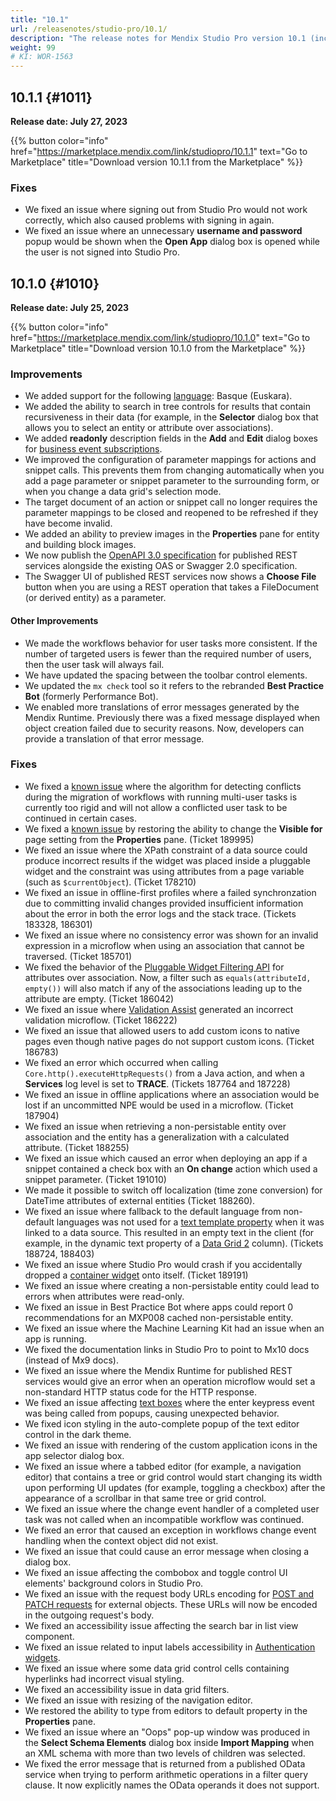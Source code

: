 ```yaml
---
title: "10.1"
url: /releasenotes/studio-pro/10.1/
description: "The release notes for Mendix Studio Pro version 10.1 (including all patches) with details on new features, bug fixes, and known issues."
weight: 99
# KI: WOR-1563
---
```


## 10.1.1 {#1011} 

**Release date: July 27, 2023**

{{% button color="info" href="https://marketplace.mendix.com/link/studiopro/10.1.1" text="Go to Marketplace" title="Download version 10.1.1 from the Marketplace" %}}

### Fixes 

* We fixed an issue where signing out from Studio Pro would not work correctly, which also caused problems with signing in again.
* We fixed an issue where an unnecessary **username and password** popup would be shown when the **Open App** dialog box is opened while the user is not signed into Studio Pro.

## 10.1.0 {#1010} 

**Release date: July 25, 2023**

{{% button color="info" href="https://marketplace.mendix.com/link/studiopro/10.1.0" text="Go to Marketplace" title="Download version 10.1.0 from the Marketplace" %}}

### Improvements

* We added support for the following [language](/refguide/language-settings/): Basque (Euskara).
* We added the ability to search in tree controls for results that contain recursiveness in their data (for example, in the **Selector** dialog box that allows you to select an entity or attribute over associations).
* We added **readonly** description fields in the **Add** and **Edit** dialog boxes for [business event subscriptions](/appstore/modules/business-events/).
* We improved the configuration of parameter mappings for actions and snippet calls. This prevents them from changing automatically when you add a page parameter or snippet parameter to the surrounding form, or when you change a data grid's selection mode.
* The target document of an action or snippet call no longer requires the parameter mappings to be closed and reopened to be refreshed if they have become invalid.
* We added an ability to preview images in the **Properties** pane for entity and building block images.
* We now publish the [OpenAPI 3.0 specification](/refguide/open-api/) for published REST services alongside the existing OAS or Swagger 2.0 specification.
* The Swagger UI of published REST services now shows a **Choose File** button when you are using a REST operation that takes a FileDocument (or derived entity) as a parameter.

#### Other Improvements

* We made the workflows behavior for user tasks more consistent. If the number of targeted users is fewer than the required number of users, then the user task will always fail.
* We have updated the spacing between the toolbar control elements.
* We updated the `mx check` tool so it refers to the rebranded **Best Practice Bot** (formerly Performance Bot).
* We enabled more translations of error messages generated by the Mendix Runtime. Previously there was a fixed message displayed when object creation failed due to security reasons. Now, developers can provide a translation of that error message.  

### Fixes

* <a id="wo-ki-fix"></a>We fixed a [known issue](/releasenotes/studio-pro/10.0/#wo-ki) where the algorithm for detecting conflicts during the migration of workflows with running multi-user tasks is currently too rigid and will not allow a conflicted user task to be continued in certain cases.
* <a id="pane-ki-fix"></a>We fixed a [known issue](/releasenotes/studio-pro/10.0/#pane-ki) by restoring the ability to change the **Visible for** page setting from the **Properties** pane. (Ticket 189995)
* We fixed an issue where the XPath constraint of a data source could produce incorrect results if the widget was placed inside a pluggable widget and the constraint was using attributes from a page variable (such as `$currentObject`). (Ticket 178210)
* We fixed an issue in offline-first profiles where a failed synchronzation due to committing invalid changes provided insufficient information about the error in both the error logs and the stack trace. (Tickets 183328, 186301)
* We fixed an issue where no consistency error was shown for an invalid expression in a microflow when using an association that cannot be traversed. (Ticket 185701)
* We fixed the behavior of the [Pluggable Widget Filtering API](/apidocs-mxsdk/apidocs/pluggable-widgets-client-apis-list-values/#listvalue-filtering) for attributes over association. Now, a filter such as `equals(attributeId, empty())` will also match if any of the associations leading up to the attribute are empty. (Ticket 186042)
* We fixed an issue where [Validation Assist](/refguide/validation-assist/) generated an incorrect validation microflow. (Ticket 186222)
* We fixed an issue that allowed users to add custom icons to native pages even though native pages do not support custom icons. (Ticket 186783)
* We fixed an error which occurred when calling `Core.http().executeHttpRequests()` from a Java action, and when a **Services** log level is set to **TRACE**. (Tickets 187764 and 187228)
* We fixed an issue in offline applications where an association would be lost if an uncommitted NPE would be used in a microflow. (Ticket 187904)
* We fixed an issue when retrieving a non-persistable entity over association and the entity has a generalization with a calculated attribute. (Ticket 188255)
* We fixed an issue which caused an error when deploying an app if a snippet contained a check box with an **On change** action which used a snippet parameter. (Ticket 191010)
* We made it possible to switch off localization (time zone conversion) for DateTime attributes of external entities (Ticket 188260).
* We fixed an issue where fallback to the default language from non-default languages was not used for a [text template property](/apidocs-mxsdk/apidocs/pluggable-widgets-property-types/#texttemplate) when it was linked to a data source. This resulted in an empty text in the client (for example, in the dynamic text property of a [Data Grid 2](/appstore/modules/data-grid-2/) column). (Tickets 188724, 188403)
* We fixed an issue where Studio Pro would crash if you accidentally dropped a [container widget](/refguide/container/) onto itself. (Ticket 189191)
* We fixed an issue where creating a non-persistable entity could lead to errors when attributes were read-only.
* We fixed an issue in Best Practice Bot where apps could report 0 recommendations for an MXP008 cached non-persistable entity.
* We fixed an issue where the Machine Learning Kit had an issue when an app is running.
* We fixed the documentation links in Studio Pro to point to Mx10 docs (instead of Mx9 docs).
* We fixed an issue where the Mendix Runtime for published REST services would give an error when an operation microflow would set a non-standard HTTP status code for the HTTP response.
* We fixed an issue affecting [text boxes](/refguide/text-box/) where the enter keypress event was being called from popups, causing unexpected behavior.
* We fixed icon styling in the auto-complete popup of the text editor control in the dark theme.
* We fixed an issue with rendering of the custom application icons in the app selector dialog box.
* We fixed an issue where a tabbed editor (for example, a navigation editor) that contains a tree or grid control would start changing its width upon performing UI updates (for example, toggling a checkbox) after the appearance of a scrollbar in that same tree or grid control.
* We fixed an issue where the change event handler of a completed user task was not called when an incompatible workflow was continued.
* We fixed an error that caused an exception in workflows change event handling when the context object did not exist.
* We fixed an issue that could cause an error message when closing a dialog box.
* We fixed an issue affecting the combobox and toggle control UI elements' background colors in Studio Pro.
* We fixed an issue with the request body URLs encoding for [POST and PATCH requests](/refguide/published-rest-operation/) for external objects. These URLs will now be encoded in the outgoing request's body.
* We fixed an accessibility issue affecting the search bar in list view component.
* We fixed an issue related to input labels accessibility in [Authentication widgets](/refguide/authentication-widgets/).
* We fixed an issue where some data grid control cells containing hyperlinks had incorrect visual styling.
* We fixed an accessibility issue in data grid filters.
* We fixed an issue with resizing of the navigation editor.
* We restored the ability to type from editors to default property in the **Properties** pane.
* We fixed an issue where an "Oops" pop-up window was produced in the **Select Schema Elements** dialog box inside **Import Mapping** when an XML schema with more than two levels of children was selected.
* We fixed the error message that is returned from a published OData service when trying to perform arithmetic operations in a filter query clause. It now explicitly names the OData operands it does not support.

